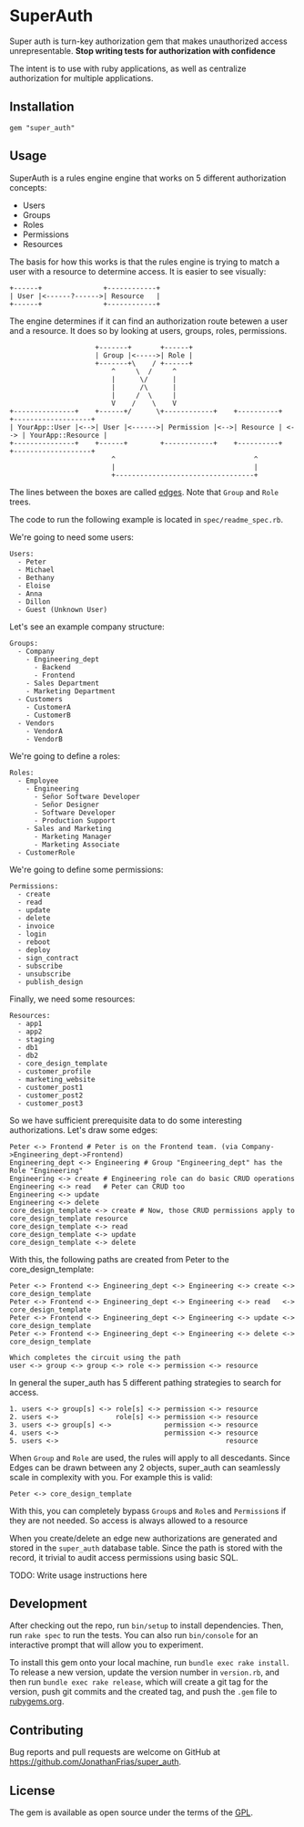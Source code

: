 # SuperAuth

Super auth is turn-key authorization gem that makes unauthorized access unrepresentable. **Stop writing tests for authorization with confidence**

The intent is to use with ruby applications, as well as centralize authorization for multiple applications.


## Installation

    gem "super_auth"

## Usage

SuperAuth is a rules engine engine that works on 5 different authorization concepts:

- Users
- Groups
- Roles
- Permissions
- Resources

The basis for how this works is that the rules engine is trying to match a user with a resource to determine access.
It is easier to see visually:

    +------+               +------------+
    | User |<------?------>| Resource   |
    +------+               +------------+

The engine determines if it can find an authorization route betewen a user and a resource. It does so by looking at users, groups, roles, permissions.

                         +-------+       +------+
                         | Group |<----->| Role |
                         +-------+\    / +------+
                             ^     \  /     ^
                             |      \/      |
                             |      /\      |
                             |     /  \     |
                             V    /    \    V
    +---------------+    +------+/      \+------------+    +----------+      +-------------------+
    | YourApp::User |<-->| User |<------>| Permission |<-->| Resource | <--> | YourApp::Resource |
    +---------------+    +------+        +------------+    +----------+      +-------------------+
                             ^                                  ^
                             |                                  |
                             +----------------------------------+


The lines between the boxes are called [edges](https://en.wikipedia.org/wiki/Glossary_of_graph_theory#edge).
Note that `Group` and `Role` trees.

The code to run the following example is located in `spec/readme_spec.rb`.

We're going to need some users:

    Users:
      - Peter
      - Michael
      - Bethany
      - Eloise
      - Anna
      - Dillon
      - Guest (Unknown User)

Let's see an example company structure:

    Groups:
      - Company
        - Engineering_dept
          - Backend
          - Frontend
        - Sales Department
        - Marketing Department
      - Customers
        - CustomerA
        - CustomerB
      - Vendors
        - VendorA
        - VendorB

We're going to define a roles:

    Roles:
      - Employee
        - Engineering
          - Señor Software Developer
          - Señor Designer
          - Software Developer
          - Production Support
        - Sales and Marketing
          - Marketing Manager
          - Marketing Associate
      - CustomerRole

We're going to define some permissions:

    Permissions:
      - create
      - read
      - update
      - delete
      - invoice
      - login
      - reboot
      - deploy
      - sign_contract
      - subscribe
      - unsubscribe
      - publish_design

Finally, we need some resources:

    Resources:
      - app1
      - app2
      - staging
      - db1
      - db2
      - core_design_template
      - customer_profile
      - marketing_website
      - customer_post1
      - customer_post2
      - customer_post3

So we have sufficient prerequisite data to do some interesting authorizations. Let's draw some edges:

    Peter <-> Frontend # Peter is on the Frontend team. (via Company->Engineering_dept->Frontend)
    Engineering_dept <-> Engineering # Group "Engineering_dept" has the Role "Engineering"
    Engineering <-> create # Engineering role can do basic CRUD operations
    Engineering <-> read   # Peter can CRUD too
    Engineering <-> update
    Engineering <-> delete
    core_design_template <-> create # Now, those CRUD permissions apply to core_design_template resource
    core_design_template <-> read
    core_design_template <-> update
    core_design_template <-> delete

With this, the following paths are created from Peter to the core_design_template:

    Peter <-> Frontend <-> Engineering_dept <-> Engineering <-> create <-> core_design_template
    Peter <-> Frontend <-> Engineering_dept <-> Engineering <-> read   <-> core_design_template
    Peter <-> Frontend <-> Engineering_dept <-> Engineering <-> update <-> core_design_template
    Peter <-> Frontend <-> Engineering_dept <-> Engineering <-> delete <-> core_design_template

    Which completes the circuit using the path
    user <-> group <-> group <-> role <-> permission <-> resource

In general the super_auth has 5 different pathing strategies to search for access.

    1. users <-> group[s] <-> role[s] <-> permission <-> resource
    2. users <->              role[s] <-> permission <-> resource
    3. users <-> group[s] <->             permission <-> resource
    4. users <->                          permission <-> resource
    5. users <->                                         resource

When `Group` and `Role` are used, the rules will apply to all descedants. Since Edges can be drawn
between any 2 objects, super_auth can seamlessly scale in complexity with you. For example this is valid:

    Peter <-> core_design_template

With this, you can completely bypass `Group`s and `Role`s and `Permission`s if they are not needed.
So access is always allowed to a resource

When you create/delete an edge new authorizations are generated and stored in the `super_auth` database table.
Since the path is stored with the record, it trivial to audit access permissions using basic SQL.

TODO: Write usage instructions here

## Development

After checking out the repo, run `bin/setup` to install dependencies. Then, run `rake spec` to run the tests. You can also run `bin/console` for an interactive prompt that will allow you to experiment.

To install this gem onto your local machine, run `bundle exec rake install`. To release a new version, update the version number in `version.rb`, and then run `bundle exec rake release`, which will create a git tag for the version, push git commits and the created tag, and push the `.gem` file to [rubygems.org](https://rubygems.org).

## Contributing

Bug reports and pull requests are welcome on GitHub at https://github.com/JonathanFrias/super_auth.

## License

The gem is available as open source under the terms of the [GPL](https://www.gnu.org/licenses/quick-guide-gplv3.html).

